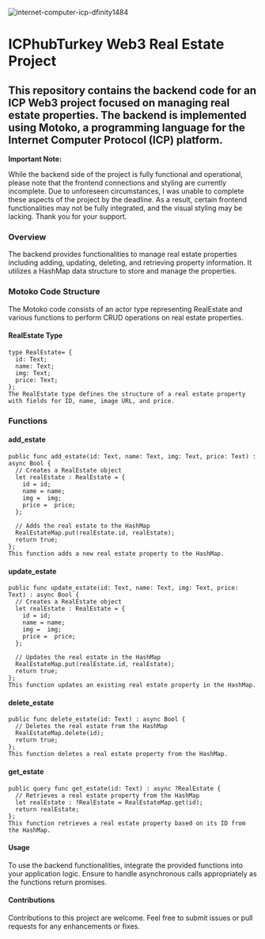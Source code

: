 ![internet-computer-icp-dfinity1484](https://github.com/saidbaglamis/ICPhubTurkeyFinal/assets/103155119/3ec8e857-6820-42ae-ab61-f65bbaa87cbd)

# ICPhubTurkey Web3 Real Estate Project
## This repository contains the backend code for an ICP Web3 project focused on managing real estate properties. The backend is implemented using Motoko, a programming language for the Internet Computer Protocol (ICP) platform.

**Important Note:**

While the backend side of the project is fully functional and operational, please note that the frontend connections and styling are currently incomplete. 
Due to unforeseen circumstances, I was unable to complete these aspects of the project by the deadline. As a result, certain frontend functionalities 
may not be fully integrated, and the visual styling may be lacking.
Thank you for your support.
### Overview

The backend provides functionalities to manage real estate properties including adding, updating, deleting, and retrieving property information. It utilizes a HashMap data structure to store and manage the properties.

### Motoko Code Structure
The Motoko code consists of an actor type representing RealEstate and 
various functions to perform CRUD operations on real estate properties.

#### RealEstate Type
```motoko
type RealEstate= {
  id: Text;
  name: Text;
  img: Text;
  price: Text;
};
The RealEstate type defines the structure of a real estate property with fields for ID, name, image URL, and price.
```
### Functions
#### add_estate
```motoko
public func add_estate(id: Text, name: Text, img: Text, price: Text) : async Bool {
  // Creates a RealEstate object
  let realEstate : RealEstate = {
    id = id;
    name = name;
    img =  img;
    price =  price;
  };

  // Adds the real estate to the HashMap
  RealEstateMap.put(realEstate.id, realEstate);
  return true;
};
This function adds a new real estate property to the HashMap.
```
#### update_estate
```motoko
public func update_estate(id: Text, name: Text, img: Text, price: Text) : async Bool {
  // Creates a RealEstate object
  let realEstate : RealEstate = {
    id = id;
    name = name;
    img =  img;
    price =  price;
  };
  
  // Updates the real estate in the HashMap
  RealEstateMap.put(realEstate.id, realEstate);
  return true;
};
This function updates an existing real estate property in the HashMap.
```
#### delete_estate
```motoko
public func delete_estate(id: Text) : async Bool {
  // Deletes the real estate from the HashMap
  RealEstateMap.delete(id);
  return true;
};
This function deletes a real estate property from the HashMap.
```
#### get_estate
```motoko
public query func get_estate(id: Text) : async ?RealEstate {
  // Retrieves a real estate property from the HashMap
  let realEstate : ?RealEstate = RealEstateMap.get(id);
  return realEstate;
};
This function retrieves a real estate property based on its ID from the HashMap.
```
#### Usage
To use the backend functionalities, integrate the provided functions into your application logic. Ensure to handle asynchronous calls appropriately as the functions return promises.

#### Contributions
Contributions to this project are welcome. Feel free to submit issues or pull requests for any enhancements or fixes.
